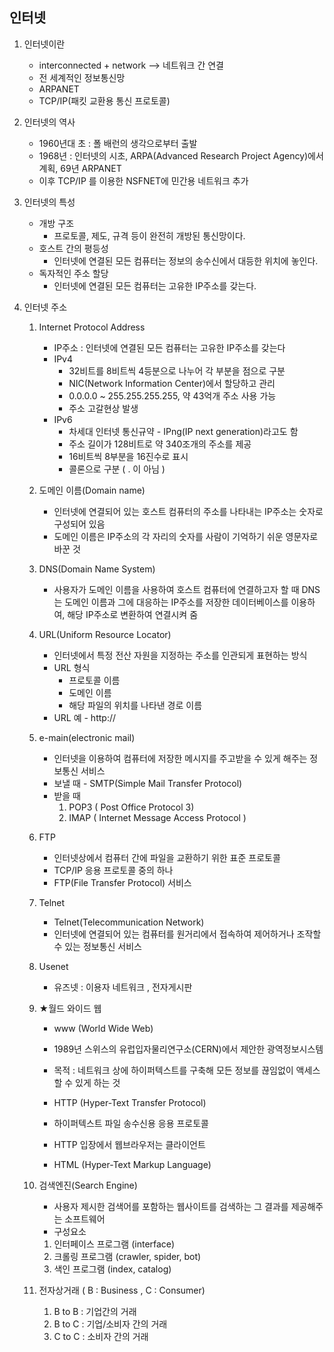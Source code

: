 ## 인터넷
1. 인터넷이란 <br/>
    - interconnected + network --> 네트워크 간 연결<br/>
    - 전 세계적인 정보통신망
    - ARPANET
    - TCP/IP(패킷 교환용 통신 프로토콜)
2. 인터넷의 역사
    - 1960년대 초 : 폴 배런의 생각으로부터 출발
    - 1968년 : 인터넷의 시초, ARPA(Advanced Research Project Agency)에서 계획, 69년 ARPANET
    - 이후 TCP/IP 를 이용한 NSFNET에 민간용 네트워크 추가
3. 인터넷의 특성
    * 개방 구조
        - 프로토콜, 제도, 규격 등이 완전히 개방된 통신망이다.
    * 호스트 간의 평등성
        - 인터넷에 연결된 모든 컴퓨터는 정보의 송수신에서 대등한 위치에 놓인다.
    * 독자적인 주소 할당
        - 인터넷에 연결된 모든 컴퓨터는 고유한 IP주소를 갖는다.
4. 인터넷 주소
    
    1. Internet Protocol Address
        - IP주소 : 인터넷에 연결된 모든 컴퓨터는 고유한 IP주소를 갖는다
        * IPv4
            - 32비트를 8비트씩 4등분으로 나누어 각 부분을 점으로 구분
            - NIC(Network Information Center)에서 할당하고 관리
            - 0.0.0.0 ~ 255.255.255.255, 약 43억개 주소 사용 가능
            - 주소 고갈현상 발생
        * IPv6
            - 차세대 인터넷 통신규약 - IPng(IP next generation)라고도 함
            - 주소 길이가 128비트로 약 340조개의 주소를 제공
            - 16비트씩 8부분을 16진수로 표시
            - 콜론으로 구분 ( . 이 아님 )
    
    2. 도메인 이름(Domain name)
        - 인터넷에 연결되어 있는 호스트 컴퓨터의 주소를 나타내는 IP주소는 숫자로 구성되어 있음
        - 도메인 이름은 IP주소의 각 자리의 숫자를 사람이 기억하기 쉬운 영문자로 바꾼 것
    
    3. DNS(Domain Name System)
        - 사용자가 도메인 이름을 사용하여 호스트 컴퓨터에 연결하고자 할 때 DNS는 도메인 이름과 그에 대응하는 IP주소를 저장한 데이터베이스를 이용하여, 해당 IP주소로 변환하여 연결시켜 줌

    4. URL(Uniform Resource Locator)
        - 인터넷에서 특정 전산 자원을 지정하는 주소를 인관되게 표현하는 방식
        - URL 형식
            * 프로토콜 이름
            * 도메인 이름
            * 해당 파일의 위치를 나타낸 경로 이름
        -  URL 예 - http://
    
    5. e-main(electronic mail)
        - 인터넷을 이용하여 컴퓨터에 저장한 메시지를 주고받을 수 있게 해주는 정보통신 서비스
        - 보낼 때 - SMTP(Simple Mail Transfer Protocol)
        - 받을 때 
            1. POP3 ( Post Office Protocol 3)
            2. IMAP ( Internet Message Access Protocol )


    6. FTP  
        * 인터넷상에서 컴퓨터 간에 파일을 교환하기 위한 표준 프로토콜
        * TCP/IP 응용 프로토콜 중의 하나
        * FTP(File Transfer Protocol) 서비스

    7. Telnet
        - Telnet(Telecommunication Network)
        - 인터넷에 연결되어 있는 컴퓨터를 원거리에서 접속하여 제어하거나 조작할 수 있는 정보통신 서비스

    8. Usenet
        - 유즈넷 : 이용자 네트워크  , 전자게시판

    9. ★월드 와이드 웹
        - www (World Wide Web)
        - 1989년 스위스의 유럽입자물리연구소(CERN)에서 제안한 광역정보시스템
        - 목적 : 네트워크 상에 하이퍼텍스트를 구축해 모든 정보를 끊임없이 액세스할 수 있게 하는 것

        - HTTP (Hyper-Text Transfer Protocol)
        - 하이퍼텍스트 파일 송수신용 응용 프로토콜
        - HTTP 입장에서 웹브라우저는 클라이언트
        - HTML (Hyper-Text Markup Language)

    10. 검색엔진(Search Engine)
        - 사용자 제시한 검색어를 포함하는 웹사이트를 검색하는 그 결과를 제공해주는 소프트웨어
        - 구성요소
        1. 인터페이스 프로그램 (interface)
        2. 크롤링 프로그램 (crawler, spider, bot)
        3. 색인 프로그램 (index, catalog)

    11. 전자상거래 ( B : Business , C : Consumer)
        1. B to B : 기업간의 거래
        2. B to C : 기업/소비자 간의 거래
        3. C to C : 소비자 간의 거래

    